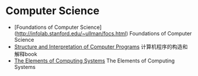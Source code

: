 Computer Science
================
* [Foundations of Computer Science] (http://infolab.stanford.edu/~ullman/focs.html) Foundations of Computer Science 
* [Structure and Interpretation of Computer Programs](http://mitpress.mit.edu/sicp/full-text/book/book.html) 计算机程序的构造和解释book
* [The Elements of Computing Systems](http://www1.idc.ac.il/tecs/plan.html) The Elements of Computing Systems
